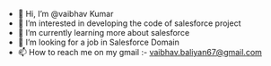 - 👋 Hi, I’m @vaibhav Kumar
- 👀 I’m interested in developing the code of salesforce project
- 🌱 I’m currently learning more about salesforce
- 💞️ I’m looking for a job in Salesforce Domain
- 📫 How to reach me on my gmail :- vaibhav.baliyan67@gmail.com

<!---
vaibhavbali/vaibhavbali is a ✨ special ✨ repository because its `README.md` (this file) appears on your GitHub profile.
You can click the Preview link to take a look at your changes.
--->

